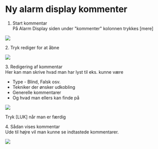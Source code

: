 # Ny alarm display kommenter

1. Start kommentar\
   På Alarm Display siden under "kommenter" kolonnen trykkes \[mere]

![](../.gitbook/assets/start\_kommentar.png)

2\. Tryk rediger for at åbne

![](../.gitbook/assets/tryk\_rediger\_for\_at\_\_bne.png)

3\. Redigering af kommentar\
Her kan man skrive hvad man har lyst til eks. kunne være

* Type - Blind, Falsk osv.
* Tekniker der ønsker udkobling
* Generelle kommentarer
* Og hvad man ellers kan finde på

![](../.gitbook/assets/redigering\_af\_kommentar.png)

Tryk \[LUK] når man er færdig

4\. Sådan vises kommentar\
Ude til højre vil man kunne se indtastede kommentarer.

![](../.gitbook/assets/s\_dan\_vises\_kommentar.png)
